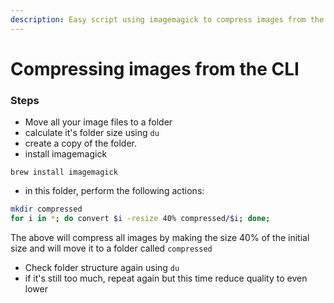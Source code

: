 ```yaml
---
description: Easy script using imagemagick to compress images from the terminal
---
```


# Compressing images from the CLI

### Steps

* Move all your image files to a folder
* calculate it's folder size using `du`
* create a copy of the folder.
* install imagemagick

`brew install imagemagick`

* in this folder, perform the following actions:

```bash
mkdir compressed
for i in *; do convert $i -resize 40% compressed/$i; done;
```

The above will compress all images by making the size 40% of the initial size and will move it to a folder called `compressed`

* Check folder structure again using `du`
* if it's still too much, repeat again but this time reduce quality to even lower

